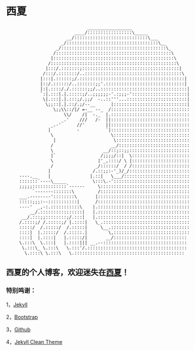 西夏
=====

                                   _________________
                              ____/:::::::::::::::::\_____
                           __/::::::::::::::::::::::::::::\___
                         _/:::::::::::::::::::::::::::::::::::\__
                       _/::::::::::::::::::::::::::::::::::::::::\_
                      /::::::::::::::::::::::::::::::::::::::::::::\
                     |::::::::::::::::::::::::::::::::::::::::::::::\
                    /::::::::::::::::::::::::::::::::::::::::::::::::\
                   |:::/.:::::::;:::::::::::::::::::::::::::::::::::::|
                  /:::/.:::::::/..:::::::::::::::::::::::::::::::::::::\
                 |:::|.::::::;/.::::::::::::::::::::::::::::::::::::::::|
                 |::/.::::::/..:::::::;;'.::::::::::::::::::::::::::::::|
                 |:|.::::/./.::::::;;/..:::::::::::::::::::::::::::::::::|
                 `:|.:::|.|.:::::;/..;;;;;;-'.:;;;-':::::::::::::::::::::|
                  \|.:::|.|.:::;/.;;/  -..::'''...:::::::::::::::::::::::|
                   \;;::|.|.::/.;/--__      |::::::::::::::::::::::::::::|
                      \;;\\::/|/ =-__ --_  /::::::::::::::::::::::::::::::
                          \\/    /|  -._  |.::::::::::::::::::::::::::::::
                         _.'    ///   /-  ||::::::::::::::::::::::::::::::
                     _.-'      //'        ||::::::::::::::::::::::::::::::
                    |          -          `|::::::::::::::::::::::::::::::
                     \                      \:::::::::::::::::::::::::::::
                      |                      \::::::::::::::::::::::::::::
                     /                      __/:::::::::::::::::::::::::::
                     \                   __/::;::;;:::::::::::::::::::::::
                     |`                 /;;;;/::|  \::::::::::::::::::::::
                     \                 |'_,::::/ \ |::::::::::::::::::::::
                     /                _/::::::/  / /::::::::::::::::::::::
                    |                /.::;;:-'_)/_/:::::::::::::::::::::::
         ----.__    |               |.::|   \___/:::::::::::::::::::::::::
         :::::::`----\_____          \:::\.-':::::::::::::::::::::::::::::
         ;;;;;:::::::::::::`------     \::::::::::::::::::::::::::::::::::
              `-------:::::::\         /::::::::::::::::::::::::::::::::::
         ___.--------'::::::::\       |:::::::::::::::::::::::::::::::::::
         :::::;;;:--:::::::::::|      /:::::::::::::::::::::::::::::::::::
         ----'  _,-:.:::::::::::\    |.:::::::::::::::::::::::::::::::::::
             __/.::::::::::::::::|   |.:::::::::::::::::::::::::::::::::::
          __/.:::;;::::::::;/.:::|   |.:::::::::::::::::::::::::::::::::::
         /.::::;/ /.:::::;/ |.::::|   \_.:::::::::::::::::::::::::::::::::
         :::::/  /.:::::/  /.:::::|     \__.::::::::::::::::::::::::::::::
         ::::|  |.:::::/  /.:::::.|        \,:::::::::::::::::::::::::::::
         ::::|  |.::::|   |.:::::/|       __/::::::::::::::::::::::::::::
         \.:::\  \.:::|   |.::::||| __.--::::::::::::::::::::::::::::::::
          \.:::\_ \.:::\   \.:::'/.::::::::::::::::::::::::::::::::::::::
           \.::::\ \.:::\   \.::::::::::::::::::::::::::::::::::::::::::    

## 西夏的个人博客，欢迎迷失在[西夏][xixia-url]！

### 特别鸣谢：

1，[Jekyll][jekyll-url]

2，[Bootstrap][bootstrap-url]

3，[Github][github-url]

4，[Jekyll Clean Theme][Jekyll-Clean-Theme-url]

<!-- 文章插图和超链接 -->
[jekyll-url]: http://jekyllrb.com/
[bootstrap-url]: http://getbootstrap.com/
[github-url]: https://github.com/
[Jekyll-Clean-Theme-url]: https://github.com/scotte/jekyll-clean
[xixia-url]: http://xixia.info/
